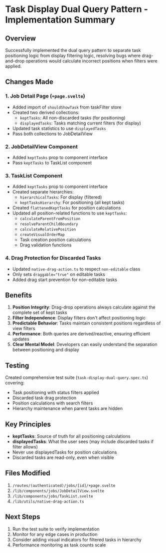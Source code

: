 # Task Display Dual Query Pattern - Implementation Summary

## Overview
Successfully implemented the dual query pattern to separate task positioning logic from display filtering logic, resolving bugs where drag-and-drop operations would calculate incorrect positions when filters were applied.

## Changes Made

### 1. Job Detail Page (`+page.svelte`)
- Added import of `shouldShowTask` from taskFilter store
- Created two derived collections:
  - `keptTasks`: All non-discarded tasks (for positioning)
  - `displayedTasks`: Tasks matching current filters (for display)
- Updated task statistics to use `displayedTasks`
- Pass both collections to JobDetailView

### 2. JobDetailView Component
- Added `keptTasks` prop to component interface
- Pass `keptTasks` to TaskList component

### 3. TaskList Component
- Added `keptTasks` prop to component interface
- Created separate hierarchies:
  - `hierarchicalTasks`: For display (filtered)
  - `keptTasksHierarchy`: For positioning (all kept tasks)
- Created `flattenedKeptTasks` for position calculations
- Updated all position-related functions to use `keptTasks`:
  - `calculateParentFromPosition`
  - `resolveParentChildBoundary`
  - `calculateRelativePosition`
  - `createVisualOrderMap`
  - Task creation position calculations
  - Drag validation functions

### 4. Drag Protection for Discarded Tasks
- Updated `native-drag-action.ts` to respect `non-editable` class
- Only sets `draggable="true"` on editable tasks
- Added drag start prevention for non-editable tasks

## Benefits

1. **Position Integrity**: Drag-drop operations always calculate against the complete set of kept tasks
2. **Filter Independence**: Display filters don't affect positioning logic
3. **Predictable Behavior**: Tasks maintain consistent positions regardless of view filters
4. **Performance**: Both queries are derived/reactive, ensuring efficient updates
5. **Clear Mental Model**: Developers can easily understand the separation between positioning and display

## Testing

Created comprehensive test suite (`task-display-dual-query.spec.ts`) covering:
- Task positioning with status filters applied
- Discarded task drag protection
- Position calculations with search filters
- Hierarchy maintenance when parent tasks are hidden

## Key Principles

- **keptTasks**: Source of truth for all positioning calculations
- **displayedTasks**: What the user sees (may include discarded tasks if filter allows)
- Never use displayedTasks for position calculations
- Discarded tasks are read-only, even when visible

## Files Modified

1. `/routes/(authenticated)/jobs/[id]/+page.svelte`
2. `/lib/components/jobs/JobDetailView.svelte`
3. `/lib/components/jobs/TaskList.svelte`
4. `/lib/utils/native-drag-action.ts`

## Next Steps

1. Run the test suite to verify implementation
2. Monitor for any edge cases in production
3. Consider adding visual indicators for filtered tasks in hierarchy
4. Performance monitoring as task counts scale